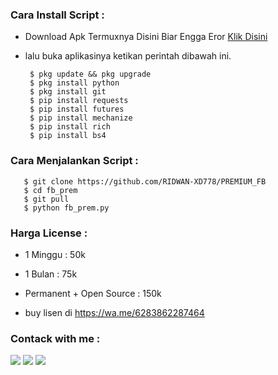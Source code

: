 
<h3 align="left">Cara Install Script :</h3>

- Download Apk Termuxnya Disini Biar Engga Eror <a href="https://f-droid.org/repo/com.termux_117.apk">Klik Disini</a>

- lalu buka aplikasinya ketikan perintah dibawah ini.

       $ pkg update && pkg upgrade
       $ pkg install python 
       $ pkg install git
       $ pip install requests 
       $ pip install futures
       $ pip install mechanize
       $ pip install rich
       $ pip install bs4
            
<h3 align="left">Cara Menjalankan Script :</h3>
       
       $ git clone https://github.com/RIDWAN-XD778/PREMIUM_FB
       $ cd fb_prem
       $ git pull
       $ python fb_prem.py

<h3 align="left">Harga License :</h3>

- 1 Minggu : 50k

- 1 Bulan    : 75k

- Permanent + Open Source : 150k
- buy lisen di https://wa.me/6283862287464

<h3 align="left">Contack with me :</h3>

[![](https://img.shields.io/badge/Github-black?logo=Github&logoColor=black&labelColor=white)](https://github.com/https://github.com/ridwan-xd224) [![](https://img.shields.io/badge/Facebook-blue?logo=Facebook&logoColor=blue&labelColor=white)](https://www.facebook.com/dek.irma.372)
[![](https://img.shields.io/badge/Whatsapp-CHAT-red?logo=Whatsapp&logoColor=Brightgreen&labelColor=white)](https://wa.me/6283862287464?text=Aku+Mau+Beli+Lisensi+)

